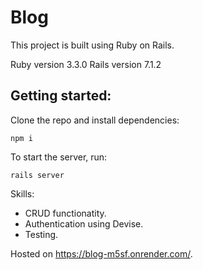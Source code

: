 # Blog

This project is built using Ruby on Rails.

Ruby version 3.3.0
Rails version 7.1.2

## Getting started:

Clone the repo and install dependencies:

```
npm i
```

To start the server, run:

```
rails server
```

Skills:

- CRUD functionatity.
- Authentication using Devise.
- Testing.

Hosted on https://blog-m5sf.onrender.com/.
